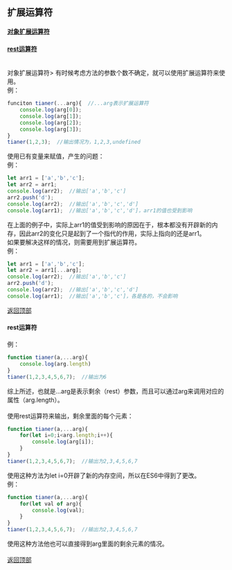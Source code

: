 <a name="top"><h2>扩展运算符</h2></a>
<a href=""><h4>对象扩展运算符</h4></a>
<a href=""><h4>rest运算符</h4></a>
<br>
<a name="01">对象扩展运算符></a>
有时候考虑方法的参数个数不确定，就可以使用扩展运算符来使用。<br>
例：<br>
```javascript
funciton tianer(...arg){  //...arg表示扩展运算符
	console.log(arg[0]);
	console.log(arg[1]);
	console.log(arg[2]);
	console.log(arg[3]);
}
tianer(1,2,3);  //输出情况为，1,2,3,undefined
```
使用已有变量来赋值，产生的问题：<br>
例：<br>
```javascript
let arr1 = ['a','b','c'];
let arr2 = arr1;
console.log(arr2);  //输出['a','b','c']
arr2.push('d');
console.log(arr2);  //输出['a','b','c','d']
console.log(arr1);  //输出['a','b','c','d']，arr1的值也受到影响
```
在上面的例子中，实际上arr1的值受到影响的原因在于，根本都没有开辟新的内存，因此arr2的变化只是起到了一个指代的作用，实际上指向的还是arr1。<br>
如果要解决这样的情况，则需要用到扩展运算符。<br>
例：<br>
```javascript
let arr1 = ['a','b','c'];
let arr2 = arr1[...arg];
console.log(arr2);  //输出['a','b','c']
arr2.push('d');
console.log(arr2);  //输出['a','b','c','d']
console.log(arr1);  //输出['a','b','c']，各是各的，不会影响
```
<a href="#top">返回顶部</a>
<br>
<a name="01"><h4>rest运算符</h4></a>
例：<br>
```javascript
function tianer(a,...arg){
	console.log(arg.length)
}
tianer(1,2,3,4,5,6,7);  //输出为6
```
综上所述，也就是...arg是表示剩余（rest）参数，而且可以通过arg来调用对应的属性（arg.length）。<br>
<br>
使用rest运算符来输出，剩余里面的每个元素：<br>
```javascript
function tianer(a,...arg){
	for(let i=0;i<arg.length;i++){
		console.log(arg[i]);
	}
}
tianer(1,2,3,4,5,6,7);  //输出为2,3,4,5,6,7
```
使用这种方法为let i=0开辟了新的内存空间，所以在ES6中得到了更改。<br>
例：<br>
```javascript
function tianer(a,...arg){
	for(let val of arg){
		console.log(val);
	}
}
tianer(1,2,3,4,5,6,7);  //输出为2,3,4,5,6,7
```
使用这种方法他也可以直接得到arg里面的剩余元素的情况。<br>
<br>
<a href="#top">返回顶部</a>